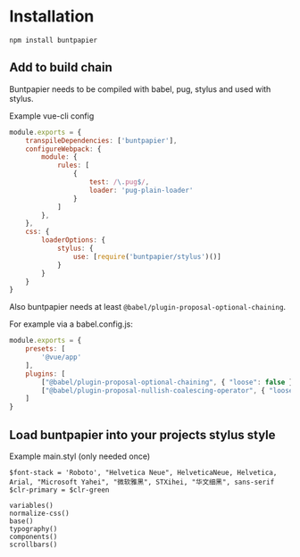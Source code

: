 # Installation

```
npm install buntpapier
```

## Add to build chain
Buntpapier needs to be compiled with babel, pug, stylus and used with stylus.

Example vue-cli config
```js
module.exports = {
	transpileDependencies: ['buntpapier'],
	configureWebpack: {
		module: {
			rules: [
				{
					test: /\.pug$/,
					loader: 'pug-plain-loader'
				}
			]
		},
	},
	css: {
		loaderOptions: {
			stylus: {
				use: [require('buntpapier/stylus')()]
			}
		}
	}
}
```

Also buntpapier needs at least `@babel/plugin-proposal-optional-chaining`.

For example via a babel.config.js:
```js
module.exports = {
	presets: [
		'@vue/app'
	],
	plugins: [
		["@babel/plugin-proposal-optional-chaining", { "loose": false }],
		["@babel/plugin-proposal-nullish-coalescing-operator", { "loose": false }]
	]
}
```

## Load buntpapier into your projects stylus style
Example main.styl (only needed once)

```styl
$font-stack = 'Roboto', "Helvetica Neue", HelveticaNeue, Helvetica, Arial, "Microsoft Yahei", "微软雅黑", STXihei, "华文细黑", sans-serif
$clr-primary = $clr-green

variables()
normalize-css()
base()
typography()
components()
scrollbars()
```
